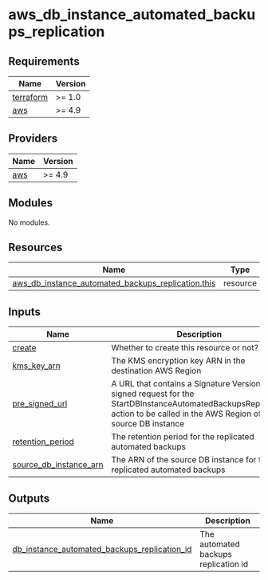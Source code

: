# aws_db_instance_automated_backups_replication

<!-- BEGINNING OF PRE-COMMIT-TERRAFORM DOCS HOOK -->
## Requirements

| Name | Version |
|------|---------|
| <a name="requirement_terraform"></a> [terraform](#requirement\_terraform) | >= 1.0 |
| <a name="requirement_aws"></a> [aws](#requirement\_aws) | >= 4.9 |

## Providers

| Name | Version |
|------|---------|
| <a name="provider_aws"></a> [aws](#provider\_aws) | >= 4.9 |

## Modules

No modules.

## Resources

| Name | Type |
|------|------|
| [aws_db_instance_automated_backups_replication.this](https://registry.terraform.io/providers/hashicorp/aws/latest/docs/resources/db_instance_automated_backups_replication) | resource |

## Inputs

| Name | Description | Type | Default | Required |
|------|-------------|------|---------|:--------:|
| <a name="input_create"></a> [create](#input\_create) | Whether to create this resource or not? | `bool` | `true` | no |
| <a name="input_kms_key_arn"></a> [kms\_key\_arn](#input\_kms\_key\_arn) | The KMS encryption key ARN in the destination AWS Region | `string` | `null` | no |
| <a name="input_pre_signed_url"></a> [pre\_signed\_url](#input\_pre\_signed\_url) | A URL that contains a Signature Version 4 signed request for the StartDBInstanceAutomatedBackupsReplication action to be called in the AWS Region of the source DB instance | `string` | `null` | no |
| <a name="input_retention_period"></a> [retention\_period](#input\_retention\_period) | The retention period for the replicated automated backups | `number` | `7` | no |
| <a name="input_source_db_instance_arn"></a> [source\_db\_instance\_arn](#input\_source\_db\_instance\_arn) | The ARN of the source DB instance for the replicated automated backups | `string` | `null` | no |

## Outputs

| Name | Description |
|------|-------------|
| <a name="output_db_instance_automated_backups_replication_id"></a> [db\_instance\_automated\_backups\_replication\_id](#output\_db\_instance\_automated\_backups\_replication\_id) | The automated backups replication id |
<!-- END OF PRE-COMMIT-TERRAFORM DOCS HOOK -->
